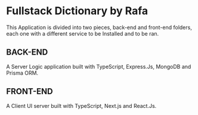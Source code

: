 # Fullstack Dictionary by Rafa

This Application is divided into two pieces, back-end and front-end folders, each one with a different service to be 
Installed and to be ran.

## BACK-END 
A Server Logic application built with TypeScript, Express.Js, MongoDB and Prisma ORM.

## FRONT-END
A Client UI server built with TypeScript, Next.js and React.Js.